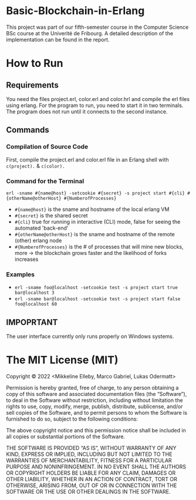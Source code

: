 # Basic-Blockchain-in-Erlang

This project was part of our fifth-semester course in the Computer Science BSc course at the Univerité de Fribourg. 
A detailed description of the implementation can be found in the report.

# How to Run

## Requirements
You need the files project.erl, color.erl and color.hrl and compile the erl files using erlang.
For the program to run, you need to start it in two terminals. The program does not run until it connects to the second instance. 

## Commands
### Compilation of Source Code
First, compile the project.erl and color.erl file in an Erlang shell with `c(project).` & `c(color).`

### Command for the Terminal

`erl -sname #{name@host} -setcookie #{secret} -s project start #{cli} #{otherName@otherHost} #{NumberofProcesses}`

- `#{name@host}` is the sname and hostname of the local erlang VM
- `#{secret}` is the shared secret
- `#{cli}` true for running in interactive (CLI) mode, false for seeing the automated 'back-end'
- `#{otherName@otherHost}` is the sname and hostname of the remote (other) erlang node
- `#{NumberofProcesses}` is the \# of processes that will mine new blocks, more -> the blockchain grows faster and the likelihood of forks increases

### Examples 
- `erl -sname foo@localhost -setcookie test -s project start true bar@localhost 3`
- `erl -sname bar@localhost -setcookie test -s project start false foo@localhost 60`

## IMPOPRTANT
The user interface currently only runs properly on Windows systems.



# The MIT License (MIT)

Copyright © 2022 <Mikkeline Elleby, Marco Gabriel, Lukas Odermatt>

Permission is hereby granted, free of charge, to any person obtaining a copy of this software and associated documentation files (the “Software”), to deal in the Software without restriction, including without limitation the rights to use, copy, modify, merge, publish, distribute, sublicense, and/or sell copies of the Software, and to permit persons to whom the Software is furnished to do so, subject to the following conditions:

The above copyright notice and this permission notice shall be included in all copies or substantial portions of the Software.

THE SOFTWARE IS PROVIDED “AS IS”, WITHOUT WARRANTY OF ANY KIND, EXPRESS OR IMPLIED, INCLUDING BUT NOT LIMITED TO THE WARRANTIES OF MERCHANTABILITY, FITNESS FOR A PARTICULAR PURPOSE AND NONINFRINGEMENT. IN NO EVENT SHALL THE AUTHORS OR COPYRIGHT HOLDERS BE LIABLE FOR ANY CLAIM, DAMAGES OR OTHER LIABILITY, WHETHER IN AN ACTION OF CONTRACT, TORT OR OTHERWISE, ARISING FROM, OUT OF OR IN CONNECTION WITH THE SOFTWARE OR THE USE OR OTHER DEALINGS IN THE SOFTWARE.
